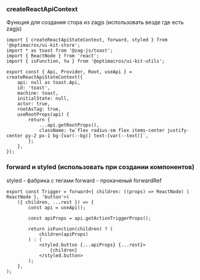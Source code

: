 ### createReactApiContext
Функция для создания стора из zagjs (использовать везде где есть zagjs)

```tsx
import { createReactApiStateContext, forward, styled } from '@optimacros/ui-kit-store';
import * as toast from '@zag-js/toast';
import { ReactNode } from 'react';
import { isFunction, tw } from '@optimacros/ui-kit-utils';

export const { Api, Provider, Root, useApi } = createReactApiStateContext({
    api: null as toast.Api,
    id: 'toast',
    machine: toast,
    initialState: null,
    actor: true,
    rootAsTag: true,
    useRootProps(api) {
        return {
            ...api.getRootProps(),
            className: tw`flex radius-sm flex items-center justify-center py-2 px-1 bg-[var(--bg)] text-[var(--text)]`,
        };
    },
});
```

### forward и styled (использовать при создании компонентов)
styled - фабрика с тегами
forward - прокаченый forwardRef
```tsx
export const Trigger = forward<{ children: ((props) => ReactNode) | ReactNode }, 'button'>(
    ({ children, ...rest }) => {
        const api = useApi();

        const apiProps = api.getActionTriggerProps();

        return isFunction(children) ? (
            children(apiProps)
        ) : (
            <styled.button {...apiProps} {...rest}>
                {children}
            </styled.button>
        );
    },
);
```
